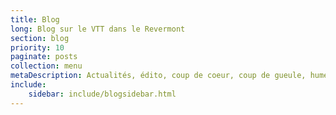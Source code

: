 ```yaml
---
title: Blog
long: Blog sur le VTT dans le Revermont
section: blog
priority: 10
paginate: posts
collection: menu
metaDescription: Actualités, édito, coup de coeur, coup de gueule, humeur mais toujours centrés sur le VTT dans le Revermont
include:
    sidebar: include/blogsidebar.html
---
```

